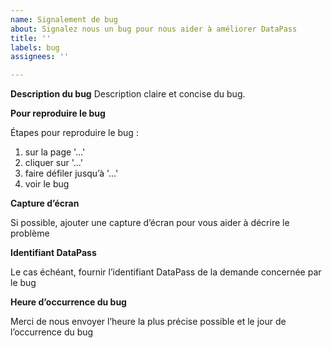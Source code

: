 ```yaml
---
name: Signalement de bug
about: Signalez nous un bug pour nous aider à améliorer DataPass
title: ''
labels: bug
assignees: ''

---
```


**Description du bug**
Description claire et concise du bug.

**Pour reproduire le bug**

Étapes pour reproduire le bug :

1. sur la page '...'
2. cliquer sur '...'
3. faire défiler jusqu’à '...'
4. voir le bug

**Capture d’écran**

Si possible, ajouter une capture d’écran pour vous aider à décrire le problème

**Identifiant DataPass**

Le cas échéant, fournir l’identifiant DataPass de la demande concernée par le bug

**Heure d’occurrence du bug**

Merci de nous envoyer l’heure la plus précise possible et le jour de l’occurrence du bug
